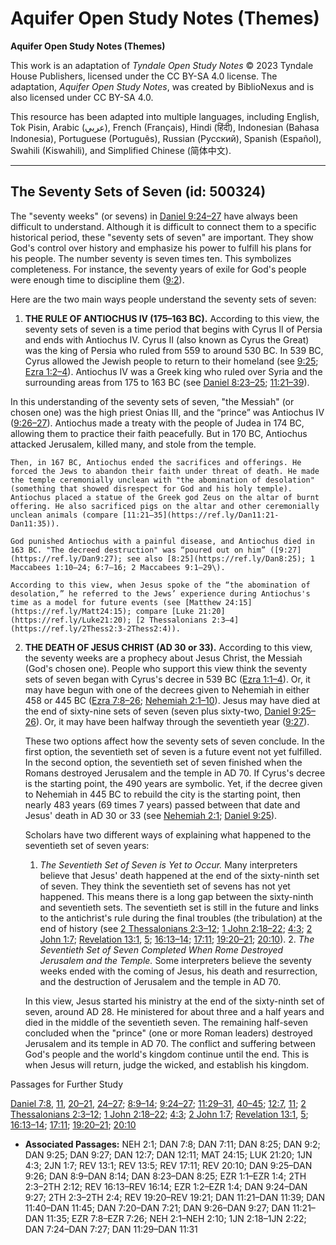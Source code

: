 # Aquifer Open Study Notes (Themes)

**Aquifer Open Study Notes (Themes)**

This work is an adaptation of *Tyndale Open Study Notes* © 2023 Tyndale House Publishers, licensed under the CC BY\-SA 4\.0 license. The adaptation, *Aquifer Open Study Notes*, was created by BiblioNexus and is also licensed under CC BY\-SA 4\.0\.

This resource has been adapted into multiple languages, including English, Tok Pisin, Arabic (عربي), French (Français), Hindi (हिंदी), Indonesian (Bahasa Indonesia), Portuguese (Português), Russian (Русский), Spanish (Español), Swahili (Kiswahili), and Simplified Chinese (简体中文).



--------------------------------

## The Seventy Sets of Seven (id: 500324)

The "seventy weeks" (or sevens) in [Daniel 9:24–27](https://ref.ly/Dan9:24-Dan9:27) have always been difficult to understand. Although it is difficult to connect them to a specific historical period, these "seventy sets of seven" are important. They show God's control over history and emphasize his power to fulfill his plans for his people. The number seventy is seven times ten. This symbolizes completeness. For instance, the seventy years of exile for God's people were enough time to discipline them ([9:2](https://ref.ly/Dan9:2)). 

Here are the two main ways people understand the seventy sets of seven:

1. **THE RULE OF ANTIOCHUS IV (175–163 BC).** According to this view, the seventy sets of seven is a time period that begins with Cyrus II of Persia and ends with Antiochus IV. Cyrus II (also known as Cyrus the Great) was the king of Persia who ruled from 559 to around 530 BC. In 539 BC, Cyrus allowed the Jewish people to return to their homeland (see [9:25](https://ref.ly/Dan9:25); [Ezra 1:2–4](https://ref.ly/Ezra1:2-Ezra1:4)). Antiochus IV was a Greek king who ruled over Syria and the surrounding areas from 175 to 163 BC (see [Daniel 8:23–25](https://ref.ly/Dan8:23-Dan8:25); [11:21–39](https://ref.ly/Dan11:21-Dan11:39)). 
  
In this understanding of the seventy sets of seven, "the Messiah" (or chosen one) was the high priest Onias III, and the “prince” was Antiochus IV ([9:26–27](https://ref.ly/Dan9:26-Dan9:27)). Antiochus made a treaty with the people of Judea in 174 BC, allowing them to practice their faith peacefully. But in 170 BC, Antiochus attacked Jerusalem, killed many, and stole from the temple.

    Then, in 167 BC, Antiochus ended the sacrifices and offerings. He forced the Jews to abandon their faith under threat of death. He made the temple ceremonially unclean with "the abomination of desolation" (something that showed disrespect for God and his holy temple). Antiochus placed a statue of the Greek god Zeus on the altar of burnt offering. He also sacrificed pigs on the altar and other ceremonially unclean animals (compare [11:21–35](https://ref.ly/Dan11:21-Dan11:35)).

    God punished Antiochus with a painful disease, and Antiochus died in 163 BC. "The decreed destruction" was “poured out on him” ([9:27](https://ref.ly/Dan9:27); see also [8:25](https://ref.ly/Dan8:25); 1 Maccabees 1:10–24; 6:7–16; 2 Maccabees 9:1–29\).

    According to this view, when Jesus spoke of the “the abomination of desolation,” he referred to the Jews’ experience during Antiochus's time as a model for future events (see [Matthew 24:15](https://ref.ly/Matt24:15); compare [Luke 21:20](https://ref.ly/Luke21:20); [2 Thessalonians 2:3–4](https://ref.ly/2Thess2:3-2Thess2:4)).

2. **THE DEATH OF JESUS CHRIST (AD 30 or 33\).** According to this view, the seventy weeks are a prophecy about Jesus Christ, the Messiah (God's chosen one). People who support this view think the seventy sets of seven began with Cyrus's decree in 539 BC ([Ezra 1:1–4](https://ref.ly/Ezra1:1-Ezra1:4)). Or, it may have begun with one of the decrees given to Nehemiah in either 458 or 445 BC ([Ezra 7:8–26](https://ref.ly/Ezra7:8-Ezra7:26); [Nehemiah 2:1–10](https://ref.ly/Neh2:1-Neh2:10)). Jesus may have died at the end of sixty\-nine sets of seven (seven plus sixty\-two, [Daniel 9:25–26](https://ref.ly/Dan9:25-Dan9:26)). Or, it may have been halfway through the seventieth year ([9:27](https://ref.ly/Dan9:27)).

    These two options affect how the seventy sets of seven conclude. In the first option, the seventieth set of seven is a future event not yet fulfilled. In the second option, the seventieth set of seven finished when the Romans destroyed Jerusalem and the temple in AD 70\. If Cyrus's decree is the starting point, the 490 years are symbolic. Yet, if the decree given to Nehemiah in 445 BC to rebuild the city is the starting point, then nearly 483 years (69 times 7 years) passed between that date and Jesus' death in AD 30 or 33 (see [Nehemiah 2:1](https://ref.ly/Neh2:1); [Daniel 9:25](https://ref.ly/Dan9:25)).

    Scholars have two different ways of explaining what happened to the seventieth set of seven years:

    1. *The Seventieth Set of Seven is Yet to Occur.* Many interpreters believe that Jesus' death happened at the end of the sixty\-ninth set of seven. They think the seventieth set of sevens has not yet happened. This means there is a long gap between the sixty\-ninth and seventieth sets. The seventieth set is still in the future and links to the antichrist's rule during the final troubles (the tribulation) at the end of history (see [2 Thessalonians 2:3–12](https://ref.ly/2Thess2:3-2Thess2:12); [1 John 2:18–22](https://ref.ly/1John2:18-1John2:22); [4:3](https://ref.ly/1John4:3); [2 John 1:7](https://ref.ly/2John1:7); [Revelation 13:1](https://ref.ly/Rev13:1), [5](https://ref.ly/Rev13:5); [16:13–14](https://ref.ly/Rev16:13-Rev16:14); [17:11](https://ref.ly/Rev17:11); [19:20–21](https://ref.ly/Rev19:20-Rev19:21); [20:10](https://ref.ly/Rev20:10)).
        2. *The Seventieth Set of Seven Completed When Rome Destroyed Jerusalem and the Temple.* Some interpreters believe the seventy weeks ended with the coming of Jesus, his death and resurrection, and the destruction of Jerusalem and the temple in AD 70\.

    In this view, Jesus started his ministry at the end of the sixty\-ninth set of seven, around AD 28\. He ministered for about three and a half years and died in the middle of the seventieth seven. The remaining half\-seven concluded when the "prince" (one or more Roman leaders) destroyed Jerusalem and its temple in AD 70\. The conflict and suffering between God's people and the world's kingdom continue until the end. This is when Jesus will return, judge the wicked, and establish his kingdom.

Passages for Further Study

[Daniel 7:8](https://ref.ly/Dan7:8), [11](https://ref.ly/Dan7:11), [20–21](https://ref.ly/Dan7:20-Dan7:21), [24–27](https://ref.ly/Dan7:24-Dan7:27); [8:9–14](https://ref.ly/Dan8:9-Dan8:14); [9:24–27](https://ref.ly/Dan9:24-Dan9:27); [11:29–31](https://ref.ly/Dan11:29-Dan11:31), [40–45](https://ref.ly/Dan11:40-Dan11:45); [12:7](https://ref.ly/Dan12:7), [11](https://ref.ly/Dan12:11); [2 Thessalonians 2:3–12](https://ref.ly/2Thess2:3-2Thess2:12); [1 John 2:18–22](https://ref.ly/1John2:18-1John2:22); [4:3](https://ref.ly/1John4:3); [2 John 1:7](https://ref.ly/2John1:7); [Revelation 13:1](https://ref.ly/Rev13:1), [5](https://ref.ly/Rev13:5); [16:13–14](https://ref.ly/Rev16:13-Rev16:14); [17:11](https://ref.ly/Rev17:11); [19:20–21](https://ref.ly/Rev19:20-Rev19:21); [20:10](https://ref.ly/Rev20:10)

* **Associated Passages:** NEH 2:1; DAN 7:8; DAN 7:11; DAN 8:25; DAN 9:2; DAN 9:25; DAN 9:27; DAN 12:7; DAN 12:11; MAT 24:15; LUK 21:20; 1JN 4:3; 2JN 1:7; REV 13:1; REV 13:5; REV 17:11; REV 20:10; DAN 9:25–DAN 9:26; DAN 8:9–DAN 8:14; DAN 8:23–DAN 8:25; EZR 1:1–EZR 1:4; 2TH 2:3–2TH 2:12; REV 16:13–REV 16:14; EZR 1:2–EZR 1:4; DAN 9:24–DAN 9:27; 2TH 2:3–2TH 2:4; REV 19:20–REV 19:21; DAN 11:21–DAN 11:39; DAN 11:40–DAN 11:45; DAN 7:20–DAN 7:21; DAN 9:26–DAN 9:27; DAN 11:21–DAN 11:35; EZR 7:8–EZR 7:26; NEH 2:1–NEH 2:10; 1JN 2:18–1JN 2:22; DAN 7:24–DAN 7:27; DAN 11:29–DAN 11:31

